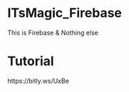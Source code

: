 # ITsMagic_Firebase
This is Firebase &amp; Nothing else

<h1>Tutorial
</h1>
<a> https://bitly.ws/UxBe</a>
